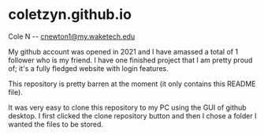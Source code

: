 # coletzyn.github.io

Cole N -- cnewton1@my.waketech.edu

My github account was opened in 2021 and I have amassed a total of 1 follower who is my friend. I have one finished project that I am pretty proud of; it's a fully fledged website with login features.

This repository is pretty barren at the moment (it only contains this README file).

It was very easy to clone this repository to my PC using the GUI of github desktop. I first clicked the clone repository button and then I chose a folder I wanted the files to be stored.
